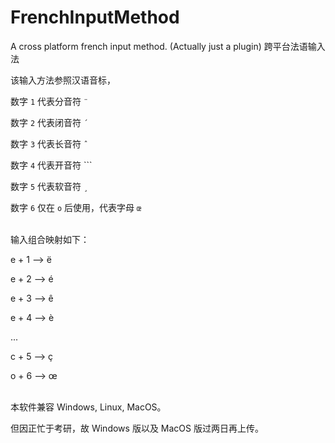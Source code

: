 # FrenchInputMethod
A cross platform french input method. (Actually just a plugin) 跨平台法语输入法

该输入方法参照汉语音标，

数字 `1` 代表分音符 `¨`

数字 `2` 代表闭音符 `´`

数字 `3` 代表长音符 `ˆ`

数字 `4` 代表开音符 `\``

数字 `5` 代表软音符 `¸`

数字 `6` 仅在 `o` 后使用，代表字母 `œ`


<br>
输入组合映射如下：

e + 1 --> ë

e + 2 --> é

e + 3 --> ê

e + 4 --> è

...

c + 5 --> ç

o + 6 --> œ


<br>
本软件兼容 Windows, Linux, MacOS。

但因正忙于考研，故 Windows 版以及 MacOS 版过两日再上传。
